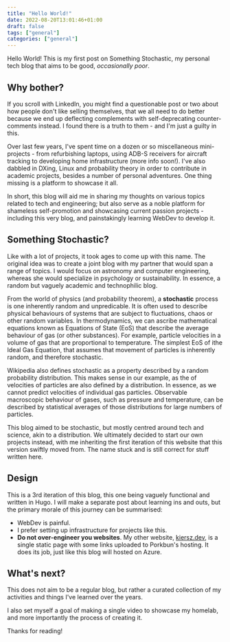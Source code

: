 ```yaml
---
title: "Hello World!"
date: 2022-08-20T13:01:46+01:00
draft: false
tags: ["general"]
categories: ["general"]
---
```


Hello World! This is my first post on Something Stochastic, my personal tech blog that aims to be good, _occasionally poor_.

## Why bother?

If you scroll with LinkedIn, you might find a questionable post or two about how people don't like selling themselves, that we all need to do better because we end up deflecting complements with self-deprecating counter-comments instead. I found there is a truth to them - and I'm just a guilty in this.

Over last few years, I've spent time on a dozen or so miscellaneous mini-projects - from refurbishing laptops, using ADB-S receivers for aircraft tracking to developing home infrastructure (more info soon!). I've also dabbled in DXing, Linux and probability theory in order to contribute in academic projects, besides a number of personal adventures. One thing missing is a platform to showcase it all.

In short, this blog will aid me in sharing my thoughts on various topics related to tech and engineering; but also serve as a noble platform for shameless self-promotion and showcasing current passion projects - including this very blog, and painstakingly learning WebDev to develop it.

## Something Stochastic?

Like with a lot of projects, it took ages to come up with this name. The original idea was to create a joint blog with my partner that would span a range of topics. I would focus on astronomy and computer engineering, whereas she would specialize in psychology or sustainability. In essence, a random but vaguely academic and technophilic blog.

From the world of physics (and probability theorem), a **stochastic** process is one inherently random and unpredicable. It is often used to describe physical behaviours of systems that are subject to fluctuations, chaos or other random variables. In thermodynamics, we can ascribe mathematical equations known as Equations of State (EoS) that describe the average behaviour of gas (or other substances). For example, particle velocities in a volume of gas that are proportional to temperature. The simplest EoS of ithe Ideal Gas Equation, that assumes that movement of particles is inherently random, and therefore stochastic.

Wikipedia also defines stochastic as a property described by a random probability distribution. This makes sense in our example, as the of velocities of particles are also defined by a distribution. In essence, as we cannot predict velocities of individual gas particles. Observable macroscopic behaviour of gases, such as pressure and temperature, can be described by statistical averages of those distributions for large numbers of particles.

This blog aimed to be stochastic, but mostly centred around tech and science, akin to a distribution. We ultimately decided to start our own projects instead, with me inheriting the first iteration of this website that this version swiftly moved from. The name stuck and is still correct for stuff written here.

## Design

This is a 3rd iteration of this blog, this one being vaguely functional and written in Hugo. I will make a separate post about learning ins and outs, but the primary morale of this journey can be summarised: 

* WebDev is painful.
* I prefer setting up infrastructure for projects like this.
* **Do not over-engineer you websites**. My other website, [kiersz.dev](https://kiersz.dev), is a single static page with some links uploaded to Porkbun's hosting. It does its job, just like this blog will hosted on Azure.

## What's next?

This does not aim to be a regular blog, but rather a curated collection of my activities and things I've learned over the years. 

I also set myself a goal of making a single video to showcase my homelab, and more importantly the process of creating it.

Thanks for reading!
